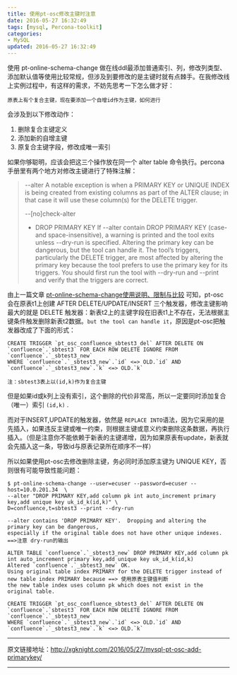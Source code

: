 ```yaml
---
title: 使用pt-osc修改主键时注意
date: 2016-05-27 16:32:49
tags: [mysql, Percona-toolkit]
categories: 
- MySQL
updated: 2016-05-27 16:32:49
---
```



使用 pt-online-schema-change 做在线ddl最添加普通索引、列，修改列类型、添加默认值等使用比较常规，但涉及到要修改的是主键时就有点棘手。在我修改线上实例过程中，有这样的需求，不妨先思考一下怎么做才好：
```
原表上有个复合主键，现在要添加一个自增id作为主键，如何进行
```
<!-- more -->

会涉及到以下修改动作：
1. 删除复合主键定义
2. 添加新的自增主键
3. 原复合主键字段，修改成唯一索引

如果你够聪明，应该会把这三个操作放在同一个 alter table 命令执行。percona手册里有两个地方对修改主键进行了特殊注解：

> --alter
> A notable exception is when a PRIMARY KEY or UNIQUE INDEX is being created from existing columns as part of the ALTER clause; in that case it will use these column(s) for the DELETE trigger.
>
> --[no]check-alter
>  - DROP PRIMARY KEY
>    If --alter contain DROP PRIMARY KEY (case- and space-insensitive), a warning is printed and the tool exits unless --dry-run is specified. Altering the primary key can be dangerous, but the tool can handle it. The tool’s triggers, particularly the DELETE trigger, are most affected by altering the primary key because the tool prefers to use the primary key for its triggers. You should first run the tool with --dry-run and --print and verify that the triggers are correct.

由上一篇文章 [pt-online-schema-change使用说明、限制与比较](http://xgknight.com/2016/05/27/mysql-pt-online-schema-change/) 可知，pt-osc会在原表t1上创建 AFTER DELETE/UPDATE/INSERT 三个触发器，修改主键影响最大的就是 DELETE 触发器：新表t2上的主键字段在旧表t1上不存在，无法根据主键条件触发删除新表t2数据。`but the tool can handle it`，原因是pt-osc把触发器改成了下面的形式：
```
CREATE TRIGGER `pt_osc_confluence_sbtest3_del` AFTER DELETE ON `confluence`.`sbtest3` FOR EACH ROW DELETE IGNORE FROM `confluence`.`_sbtest3_new` 
WHERE `confluence`.`_sbtest3_new`.`id` <=> OLD.`id` AND `confluence`.`_sbtest3_new`.`k` <=> OLD.`k`

注：sbtest3表上以(id,k)作为复合主键
```
但是如果id或k列上没有索引，这个删除的代价非常高，所以一定要同时添加复合（唯一）索引 `(id,k)` .

而对于INSERT,UPDATE的触发器，依然是 `REPLACE INTO`语法，因为它采用的是先插入，如果违反主键或唯一约束，则根据主键或意义约束删除这条数据，再执行插入。（但是注意你不能依赖于新表的主键递增，因为如果原表有update，新表就会先插入这一条，导致id与原表记录所在顺序不一样）

所以如果使用pt-osc去修改删除主键，务必同时添加原主键为 UNIQUE KEY，否则很有可能导致性能问题：

```
$ pt-online-schema-change --user=ecuser --password=ecuser --host=10.0.201.34  \
--alter "DROP PRIMARY KEY,add column pk int auto_increment primary key,add unique key uk_id_k(id,k)" \
D=confluence,t=sbtest3 --print --dry-run

--alter contains 'DROP PRIMARY KEY'.  Dropping and altering the primary key can be dangerous, 
especially if the original table does not have other unique indexes.  ==>注意 dry-run的输出

ALTER TABLE `confluence`.`_sbtest3_new` DROP PRIMARY KEY,add column pk int auto_increment primary key,add unique key uk_id_k(id,k)
Altered `confluence`.`_sbtest3_new` OK.
Using original table index PRIMARY for the DELETE trigger instead of new table index PRIMARY because ==> 使用原表主键值判断
the new table index uses column pk which does not exist in the original table.

CREATE TRIGGER `pt_osc_confluence_sbtest3_del` AFTER DELETE ON `confluence`.`sbtest3` FOR EACH ROW DELETE IGNORE FROM `confluence`.`_sbtest3_new` 
WHERE `confluence`.`_sbtest3_new`.`id` <=> OLD.`id` AND `confluence`.`_sbtest3_new`.`k` <=> OLD.`k`
```

---

原文链接地址：http://xgknight.com/2016/05/27/mysql-pt-osc-add-primarykey/

---
